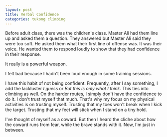 ```yaml
---
layout: post
title: Verbal Confidence
categories: tukong climbing
---
```


Before adult class, there was the children's class. Master Ali had them line up
and asked them a question. They answered but Master Ali said they were too
soft. He asked them what their first line of offense was. It was their voice. He
wanted them to respond loudly to show that they had confidence in their
response.

It really is a powerful weapon.

I felt bad because I hadn't been loud enough in some training sessions.

I have this habit of not being confident. Frequently, after I say something,
I add the lackluster _I guess_ or _But this is only what I think_. This ties
into climbing as well. On the harder routes, I simply don't have the confidence
to do it. I don't trust myself that much. That's why my focus on my physical
activities is on trusting myself. Trusting that my toes won't break when I kick
the target. Trusting that my feet will stick when I stand on a tiny hold.

I've thought of myself as a coward. But then I heard the cliche about how the
coward runs from fear, while the brave stands with it. Now, I'm just in between.
